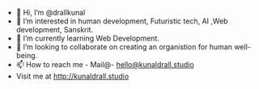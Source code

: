 - 👋 Hi, I’m @drallkunal
- 👀 I’m interested in human development, Futuristic tech, AI ,Web development, Sanskrit.
- 🌱 I’m currently learning Web Development.
- 💞️ I’m looking to collaborate on creating  an organistion for human well-being.
- 📫 How to reach me - Mail@- hello@kunaldrall.studio
- Visit me at http://kunaldrall.studio

<!---
drallkunal/drallkunal is a ✨ special ✨ repository because its `README.md` (this file) appears on your GitHub profile.
You can click the Preview link to take a look at your changes.
--->
